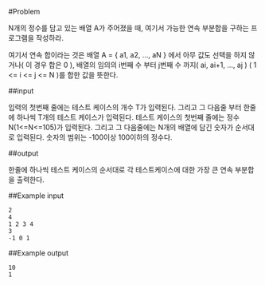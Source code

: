 #Problem

N개의 정수를 담고 있는 배열 A가 주어졌을 때, 여기서 가능한 연속 부분합을 구하는 프로그램을 작성하라.

여기서 연속 합이라는 것은 배열 A = { a1, a2, ..., aN } 에서 아무 값도 선택을 하지 않거나( 이 경우 합은 0 ), 배열의 임의의 i번째 수 부터 j번째 수 까지( ai, ai+1, ..., aj ) ( 1 <= i <= j <= N )를 합한 값을 뜻한다.

##input

입력의 첫번째 줄에는 테스트 케이스의 개수 T가 입력된다.
그리고 그 다음줄 부터 한줄에 하나씩 T개의 테스트 케이스가 입력된다.
테스트 케이스의 첫번째 줄에는 정수 N(1<=N<=105)가 입력된다.
그리고 그 다음줄에는 N개의 배열에 담긴 숫자가 순서대로 입력된다. 숫자의 범위는 -100이상 100이하의 정수다.

##output

한줄에 하나씩 테스트 케이스의 순서대로 각 테스트케이스에 대한 가장 큰 연속 부분합을 출력한다.

##Example input

	2
	4
	1 2 3 4
	3
	-1 0 1

##Example output

	10
	1
